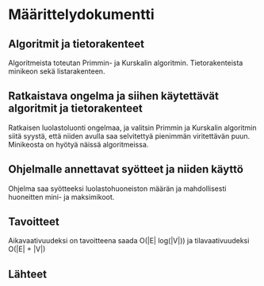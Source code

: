 # Määrittelydokumentti

## Algoritmit ja tietorakenteet

Algoritmeista toteutan Primmin- ja Kurskalin algoritmin. Tietorakenteista minikeon sekä listarakenteen.

## Ratkaistava ongelma ja siihen käytettävät algoritmit ja tietorakenteet

Ratkaisen luolastoluonti ongelmaa, ja valitsin Primmin ja Kurskalin algoritmin siitä syystä, että niiden avulla
saa selvitettyä pienimmän viritettävän puun. Minikeosta on hyötyä näissä algoritmeissa.

## Ohjelmalle annettavat syötteet ja niiden käyttö

Ohjelma saa syötteeksi luolastohuoneiston määrän ja mahdollisesti huoneitten mini- ja maksimikoot.

## Tavoitteet

Aikavaativuudeksi on tavoitteena saada O(|E| log(|V|)) ja tilavaativuudeksi O(|E| + |V|)

## Lähteet